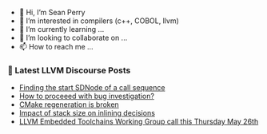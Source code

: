 - 👋 Hi, I’m Sean Perry
- 👀 I’m interested in compilers (c++, COBOL, llvm)
- 🌱 I’m currently learning ...
- 💞️ I’m looking to collaborate on ...
- 📫 How to reach me ...

<!---
s66perry/s66perry is a ✨ special ✨ repository because its `README.md` (this file) appears on your GitHub profile.
You can click the Preview link to take a look at your changes.
--->
### 📕 Latest LLVM Discourse Posts

<!-- DISCOURSE-LLVM:START -->
- [Finding the start SDNode of a call sequence](https://discourse.llvm.org/t/finding-the-start-sdnode-of-a-call-sequence/62806#post_1)
- [How to proceeed with bug investigation?](https://discourse.llvm.org/t/how-to-proceeed-with-bug-investigation/62805#post_1)
- [CMake regeneration is broken](https://discourse.llvm.org/t/cmake-regeneration-is-broken/62788#post_6)
- [Impact of stack size on inlining decisions](https://discourse.llvm.org/t/impact-of-stack-size-on-inlining-decisions/62472#post_6)
- [LLVM Embedded Toolchains Working Group call this Thursday May 26th](https://discourse.llvm.org/t/llvm-embedded-toolchains-working-group-call-this-thursday-may-26th/62709#post_3)
<!-- DISCOURSE-LLVM:END -->
